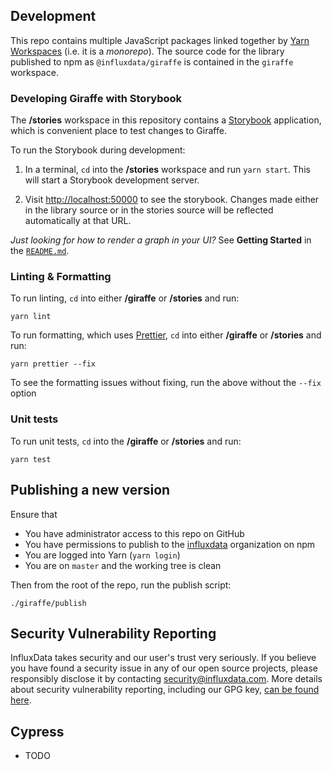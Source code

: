 ## Development

This repo contains multiple JavaScript packages linked together by [Yarn Workspaces](https://yarnpkg.com/lang/en/docs/workspaces/) (i.e. it is a _monorepo_).
The source code for the library published to npm as `@influxdata/giraffe` is contained in the `giraffe` workspace.

### Developing Giraffe with Storybook

The **/stories** workspace in this repository contains a [Storybook](https://storybook.js.org/) application, which is convenient place to test changes to Giraffe.

To run the Storybook during development:

1. In a terminal, `cd` into the **/stories** workspace and run `yarn start`.
   This will start a Storybook development server.

1. Visit [http://localhost:50000](http://localhost:50000) to see the storybook.
   Changes made either in the library source or in the stories source will be reflected automatically at that URL.

_Just looking for how to render a graph in your UI?_ See **Getting Started** in the [`README.md`](./README.md#getting-started).

### Linting & Formatting

To run linting, `cd` into either **/giraffe** or **/stories** and run:

```
yarn lint
```

To run formatting, which uses [Prettier](https://www.npmjs.com/package/prettier), `cd` into either **/giraffe** or **/stories** and run:

```
yarn prettier --fix
```

To see the formatting issues without fixing, run the above without the `--fix` option

### Unit tests

To run unit tests, `cd` into the **/giraffe** or **/stories** and run:

```
yarn test
```

## Publishing a new version

Ensure that

- You have administrator access to this repo on GitHub
- You have permissions to publish to the [influxdata](https://www.npmjs.com/org/influxdata) organization on npm
- You are logged into Yarn (`yarn login`)
- You are on `master` and the working tree is clean

Then from the root of the repo, run the publish script:

```
./giraffe/publish
```

## Security Vulnerability Reporting

InfluxData takes security and our user's trust very seriously.
If you believe you have found a security issue in any of our open source projects, please responsibly disclose it by contacting security@influxdata.com.
More details about security vulnerability reporting, including our GPG key, [can be found here](https://www.influxdata.com/how-to-report-security-vulnerabilities/).

## Cypress

 - TODO

